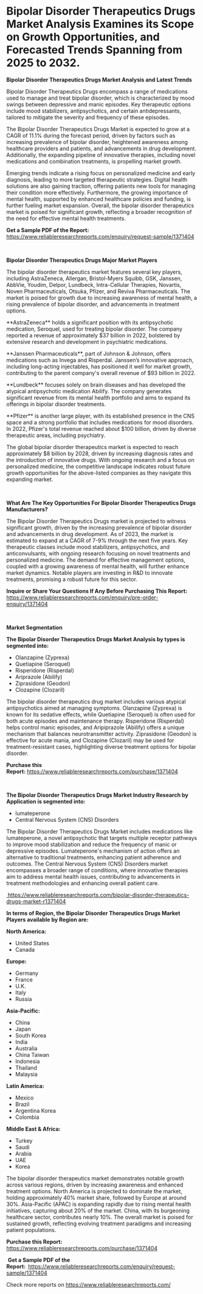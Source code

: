 <p><h1>Bipolar Disorder Therapeutics Drugs Market Analysis Examines its Scope on Growth Opportunities, and Forecasted Trends Spanning from 2025 to 2032.</h1></p><p><strong>Bipolar Disorder Therapeutics Drugs Market Analysis and Latest Trends</strong></p>
<p><p>Bipolar Disorder Therapeutics Drugs encompass a range of medications used to manage and treat bipolar disorder, which is characterized by mood swings between depressive and manic episodes. Key therapeutic options include mood stabilizers, antipsychotics, and certain antidepressants, tailored to mitigate the severity and frequency of these episodes.</p><p>The Bipolar Disorder Therapeutics Drugs Market is expected to grow at a CAGR of 11.1% during the forecast period, driven by factors such as increasing prevalence of bipolar disorder, heightened awareness among healthcare providers and patients, and advancements in drug development. Additionally, the expanding pipeline of innovative therapies, including novel medications and combination treatments, is propelling market growth. </p><p>Emerging trends indicate a rising focus on personalized medicine and early diagnosis, leading to more targeted therapeutic strategies. Digital health solutions are also gaining traction, offering patients new tools for managing their condition more effectively. Furthermore, the growing importance of mental health, supported by enhanced healthcare policies and funding, is further fueling market expansion. Overall, the bipolar disorder therapeutics market is poised for significant growth, reflecting a broader recognition of the need for effective mental health treatments.</p></p>
<p><strong>Get a Sample PDF of the Report:&nbsp;</strong> <a href="https://www.reliableresearchreports.com/enquiry/request-sample/1371404?utm_campaign=3051&utm_medium=2&utm_source=Github&utm_content=ia&utm_term=22032025&utm_id=bipolar-disorder-therapeutics-drugs">https://www.reliableresearchreports.com/enquiry/request-sample/1371404</a></p>
<p>&nbsp;</p>
<p><strong>Bipolar Disorder Therapeutics Drugs Major Market Players</strong></p>
<p><p>The bipolar disorder therapeutics market features several key players, including AstraZeneca, Allergan, Bristol-Myers Squibb, GSK, Janssen, AbbVie, Youdim, Delpor, Lundbeck, Intra-Cellular Therapies, Novartis, Noven Pharmaceuticals, Otsuka, Pfizer, and Reviva Pharmaceuticals. The market is poised for growth due to increasing awareness of mental health, a rising prevalence of bipolar disorder, and advancements in treatment options.</p><p>**AstraZeneca** holds a significant position with its antipsychotic medication, Seroquel, used for treating bipolar disorder. The company reported a revenue of approximately $37 billion in 2022, bolstered by extensive research and development in psychiatric medications.</p><p>**Janssen Pharmaceuticals**, part of Johnson & Johnson, offers medications such as Invega and Risperdal. Janssen’s innovative approach, including long-acting injectables, has positioned it well for market growth, contributing to the parent company's overall revenue of $93 billion in 2022.</p><p>**Lundbeck** focuses solely on brain diseases and has developed the atypical antipsychotic medication Abilify. The company generates significant revenue from its mental health portfolio and aims to expand its offerings in bipolar disorder treatments.</p><p>**Pfizer** is another large player, with its established presence in the CNS space and a strong portfolio that includes medications for mood disorders. In 2022, Pfizer's total revenue reached about $100 billion, driven by diverse therapeutic areas, including psychiatry.</p><p>The global bipolar disorder therapeutics market is expected to reach approximately $8 billion by 2028, driven by increasing diagnosis rates and the introduction of innovative drugs. With ongoing research and a focus on personalized medicine, the competitive landscape indicates robust future growth opportunities for the above-listed companies as they navigate this expanding market.</p></p>
<p>&nbsp;</p>
<p><strong>What Are The Key Opportunities For Bipolar Disorder Therapeutics Drugs Manufacturers?</strong></p>
<p><p>The Bipolar Disorder Therapeutics Drugs market is projected to witness significant growth, driven by the increasing prevalence of bipolar disorder and advancements in drug development. As of 2023, the market is estimated to expand at a CAGR of 7-9% through the next five years. Key therapeutic classes include mood stabilizers, antipsychotics, and anticonvulsants, with ongoing research focusing on novel treatments and personalized medicine. The demand for effective management options, coupled with a growing awareness of mental health, will further enhance market dynamics. Notable players are investing in R&D to innovate treatments, promising a robust future for this sector.</p></p>
<p><strong>Inquire or Share Your Questions If Any Before Purchasing This Report:</strong> <a href="https://www.reliableresearchreports.com/enquiry/pre-order-enquiry/1371404?utm_campaign=3051&utm_medium=2&utm_source=Github&utm_content=ia&utm_term=22032025&utm_id=bipolar-disorder-therapeutics-drugs">https://www.reliableresearchreports.com/enquiry/pre-order-enquiry/1371404</a></p>
<p>&nbsp;</p>
<p><strong>Market Segmentation</strong></p>
<p><strong>The Bipolar Disorder Therapeutics Drugs Market Analysis by types is segmented into:</strong></p>
<p><ul><li>Olanzapine (Zyprexa)</li><li>Quetiapine (Seroquel)</li><li>Risperidone (Risperdal)</li><li>Ariprazole (Abilify)</li><li>Ziprasidone (Geodon)</li><li>Clozapine (Clozaril)</li></ul></p>
<p><p>The bipolar disorder therapeutics drug market includes various atypical antipsychotics aimed at managing symptoms. Olanzapine (Zyprexa) is known for its sedative effects, while Quetiapine (Seroquel) is often used for both acute episodes and maintenance therapy. Risperidone (Risperdal) helps control manic episodes, and Aripiprazole (Abilify) offers a unique mechanism that balances neurotransmitter activity. Ziprasidone (Geodon) is effective for acute mania, and Clozapine (Clozaril) may be used for treatment-resistant cases, highlighting diverse treatment options for bipolar disorder.</p></p>
<p><strong>Purchase this Report:&nbsp;</strong><a href="https://www.reliableresearchreports.com/purchase/1371404?utm_campaign=3051&utm_medium=2&utm_source=Github&utm_content=ia&utm_term=22032025&utm_id=bipolar-disorder-therapeutics-drugs">https://www.reliableresearchreports.com/purchase/1371404</a></p>
<p>&nbsp;</p>
<p><strong>The Bipolar Disorder Therapeutics Drugs Market Industry Research by Application is segmented into:</strong></p>
<p><ul><li>lumateperone</li><li>Central Nervous System (CNS) Disorders</li></ul></p>
<p><p>The Bipolar Disorder Therapeutics Drugs Market includes medications like lumateperone, a novel antipsychotic that targets multiple receptor pathways to improve mood stabilization and reduce the frequency of manic or depressive episodes. Lumateperone's mechanism of action offers an alternative to traditional treatments, enhancing patient adherence and outcomes. The Central Nervous System (CNS) Disorders market encompasses a broader range of conditions, where innovative therapies aim to address mental health issues, contributing to advancements in treatment methodologies and enhancing overall patient care.</p></p>
<p><a href="https://www.reliableresearchreports.com/bipolar-disorder-therapeutics-drugs-market-r1371404?utm_campaign=3051&utm_medium=2&utm_source=Github&utm_content=ia&utm_term=22032025&utm_id=bipolar-disorder-therapeutics-drugs">&nbsp;https://www.reliableresearchreports.com/bipolar-disorder-therapeutics-drugs-market-r1371404</a></p>
<p><strong>In terms of Region, the Bipolar Disorder Therapeutics Drugs Market Players available by Region are:</strong></p>
<p>
    <p> <strong> North America: </strong>
        <ul>
            <li>United States</li>
            <li>Canada</li>
        </ul>
        </p> 
    <p> <strong> Europe: </strong>
        <ul>
            <li>Germany</li>
            <li>France</li>
            <li>U.K.</li>
            <li>Italy</li>
            <li>Russia</li>
        </ul>
        </p> 
    <p> <strong> Asia-Pacific: </strong>
        <ul>
            <li>China</li>
            <li>Japan</li>
            <li>South Korea</li>
            <li>India</li>
            <li>Australia</li>
            <li>China Taiwan</li>
            <li>Indonesia</li>
            <li>Thailand</li>
            <li>Malaysia</li>
        </ul>
        </p> 
    <p> <strong> Latin America: </strong>
        <ul>
            <li>Mexico</li>
            <li>Brazil</li>
            <li>Argentina Korea</li>
            <li>Colombia</li>
        </ul>
        </p> 
    <p> <strong> Middle East & Africa: </strong>
        <ul>
            <li>Turkey</li>
            <li>Saudi</li>
            <li>Arabia</li>
            <li>UAE</li>
            <li>Korea</li>
        </ul>
    </p>
    </p>
<p><p>The bipolar disorder therapeutics market demonstrates notable growth across various regions, driven by increasing awareness and enhanced treatment options. North America is projected to dominate the market, holding approximately 40% market share, followed by Europe at around 30%. Asia-Pacific (APAC) is expanding rapidly due to rising mental health initiatives, capturing about 20% of the market. China, with its burgeoning healthcare sector, contributes nearly 10%. The overall market is poised for sustained growth, reflecting evolving treatment paradigms and increasing patient populations.</p></p>
<p><strong>Purchase this Report: </strong><a href="https://www.reliableresearchreports.com/purchase/1371404?utm_campaign=3051&utm_medium=2&utm_source=Github&utm_content=ia&utm_term=22032025&utm_id=bipolar-disorder-therapeutics-drugs">https://www.reliableresearchreports.com/purchase/1371404</a></p>
<p>&nbsp;<strong>Get a Sample PDF of the Report:&nbsp;&nbsp;</strong><a href="https://www.reliableresearchreports.com/enquiry/request-sample/1371404?utm_campaign=3051&utm_medium=2&utm_source=Github&utm_content=ia&utm_term=22032025&utm_id=bipolar-disorder-therapeutics-drugs">https://www.reliableresearchreports.com/enquiry/request-sample/1371404</a></p>
<p><strong></strong></p>
<p>Check more reports on <a href="https://www.reliableresearchreports.com/?utm_campaign=3051&utm_medium=2&utm_source=Github&utm_content=ia&utm_term=22032025&utm_id=bipolar-disorder-therapeutics-drugs">https://www.reliableresearchreports.com/</a></p>